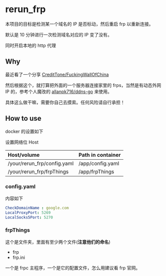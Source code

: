 # rerun_frp

本项目的目标是检测某一个域名的 IP 是否标动，然后重启 frp 以重新连接。

默认是 10 分钟进行一次检测域名对应的 IP 变了没有。

同时开启本地的 http 代理

## Why

最近看了一个分享 [CreditTone/FuckingWallOfChina](https://github.com/CreditTone/FuckingWallOfChina)

然后根据这个，就打算把外面的一个服务器连接家里的 frps，当然是有动态外网 IP 的，参考个人魔改的 [allanpk716/ddns-go](https://github.com/allanpk716/ddns-go) 来使用。

具体这么做干嘛，需要你自己去摸索。任何风险请自行承担！

## How to use

docker 的设置如下

设置网络位 Host

| Host/volume                 | Path in container |
| :-------------------------- | :---------------- |
| /your/rerun_frp/config.yaml | /app/config.yaml  |
| /your/rerun_frp/frpThings   | /app/frpThings    |

### config.yaml 

内容如下

```yaml
CheckDomainName : google.com
LocalProxyPort: 5269
LocalSocks5Port: 5270
```

### frpThings

这个是文件夹，里面有至少两个文件(**注意他们的命名**)

* frp
* frp.ini

一个是 frpc 主程序，一个是它的配置文件，怎么用建议看 frp 官网。
